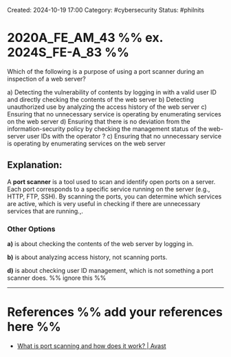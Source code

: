 Created: 2024-10-19 17:00
Category: #cybersecurity
Status: #philnits



# 2020A_FE_AM_43 %% ex. 2024S_FE-A_83 %%

Which of the following is a purpose of using a port scanner during an inspection of a web server?

a) Detecting the vulnerability of contents by logging in with a valid user ID and directly checking the contents of the web server
b) Detecting unauthorized use by analyzing the access history of the web server
c) Ensuring that no unnecessary service is operating by enumerating services on the web server
d) Ensuring that there is no deviation from the information-security policy by checking the management status of the web-server user IDs with the operator
?
c) Ensuring that no unnecessary service is operating by enumerating services on the web server

## **Explanation:**

A **port scanner** is a tool used to scan and identify open ports on a server. Each port corresponds to a specific service running on the server (e.g., HTTP, FTP, SSH). By scanning the ports, you can determine which services are active, which is very useful in checking if there are unnecessary services that are running.,.
### Other Options

**a)** is about checking the contents of the web server by logging in.

**b)** is about analyzing access history, not scanning ports.

**d)** is about checking user ID management, which is not something a port scanner does.
%% ignore this %%
<!--SR:!2025-02-23,4,270-->
---









# References %% add your references here %%
- [What is port scanning and how does it work? | Avast](https://www.avast.com/en-ph/business/resources/what-is-port-scanning#pc)

